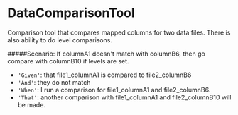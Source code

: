 # DataComparisonTool
Comparison tool that compares mapped columns for two data files.  There is also ability to do level comparisons. 

#####Scenario: If columnA1 doesn't match with columnB6, then go compare with columnB10 if levels are set.
  * `'Given'`: that file1_columnA1 is compared to file2_columnB6
  * `'And'`: they do not match
  * `'When'`: I run a comparison for file1_columnA1 and file2_columnB6.
  * `'That'`: another comparison with file1_columnA1 and file2_columnB10 will be made.

